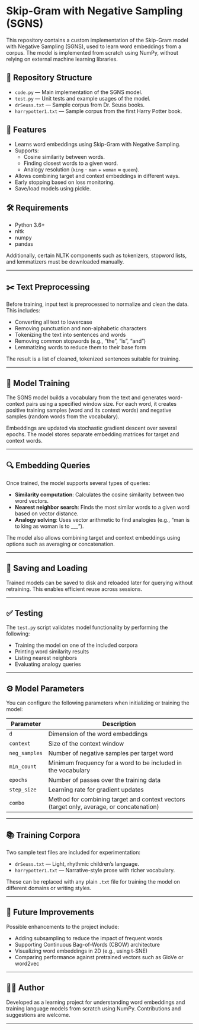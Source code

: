 # Skip-Gram with Negative Sampling (SGNS)

This repository contains a custom implementation of the Skip-Gram model with Negative Sampling (SGNS), used to learn word embeddings from a corpus. The model is implemented from scratch using NumPy, without relying on external machine learning libraries.

## 📁 Repository Structure

- `code.py` — Main implementation of the SGNS model.
- `test.py` — Unit tests and example usages of the model.
- `drSeuss.txt` — Sample corpus from Dr. Seuss books.
- `harrypotter1.txt` — Sample corpus from the first Harry Potter book.

## 🚀 Features

- Learns word embeddings using Skip-Gram with Negative Sampling.
- Supports:
  - Cosine similarity between words.
  - Finding closest words to a given word.
  - Analogy resolution (`king` - `man` + `woman` ≈ `queen`).
- Allows combining target and context embeddings in different ways.
- Early stopping based on loss monitoring.
- Save/load models using pickle.

## 🛠️ Requirements

- Python 3.6+
- nltk
- numpy
- pandas

Additionally, certain NLTK components such as tokenizers, stopword lists, and lemmatizers must be downloaded manually.

---

## ✂️ Text Preprocessing

Before training, input text is preprocessed to normalize and clean the data. This includes:

- Converting all text to lowercase
- Removing punctuation and non-alphabetic characters
- Tokenizing the text into sentences and words
- Removing common stopwords (e.g., “the”, “is”, “and”)
- Lemmatizing words to reduce them to their base form

The result is a list of cleaned, tokenized sentences suitable for training.

---

## 🧠 Model Training

The SGNS model builds a vocabulary from the text and generates word-context pairs using a specified window size. For each word, it creates positive training samples (word and its context words) and negative samples (random words from the vocabulary). 

Embeddings are updated via stochastic gradient descent over several epochs. The model stores separate embedding matrices for target and context words.

---

## 🔍 Embedding Queries

Once trained, the model supports several types of queries:

- **Similarity computation**: Calculates the cosine similarity between two word vectors.
- **Nearest neighbor search**: Finds the most similar words to a given word based on vector distance.
- **Analogy solving**: Uses vector arithmetic to find analogies (e.g., “man is to king as woman is to ___”).

The model also allows combining target and context embeddings using options such as averaging or concatenation.

---

## 💾 Saving and Loading

Trained models can be saved to disk and reloaded later for querying without retraining. This enables efficient reuse across sessions.

---

## ✅ Testing

The `test.py` script validates model functionality by performing the following:

- Training the model on one of the included corpora
- Printing word similarity results
- Listing nearest neighbors
- Evaluating analogy queries

---

## ⚙️ Model Parameters

You can configure the following parameters when initializing or training the model:

| Parameter     | Description                                 |
|---------------|---------------------------------------------|
| `d`           | Dimension of the word embeddings            |
| `context`     | Size of the context window                  |
| `neg_samples` | Number of negative samples per target word  |
| `min_count`   | Minimum frequency for a word to be included in the vocabulary |
| `epochs`      | Number of passes over the training data     |
| `step_size`   | Learning rate for gradient updates          |
| `combo`       | Method for combining target and context vectors (target only, average, or concatenation) |

---

## 📚 Training Corpora

Two sample text files are included for experimentation:

- `drSeuss.txt` — Light, rhythmic children’s language.
- `harrypotter1.txt` — Narrative-style prose with richer vocabulary.

These can be replaced with any plain `.txt` file for training the model on different domains or writing styles.

---

## 🚀 Future Improvements

Possible enhancements to the project include:

- Adding subsampling to reduce the impact of frequent words
- Supporting Continuous Bag-of-Words (CBOW) architecture
- Visualizing word embeddings in 2D (e.g., using t-SNE)
- Comparing performance against pretrained vectors such as GloVe or word2vec

---

## 👨‍💻 Author

Developed as a learning project for understanding word embeddings and training language models from scratch using NumPy. Contributions and suggestions are welcome.

---
